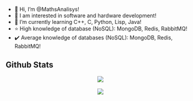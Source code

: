 - 👋 Hi, I’m @MathsAnalisys!
- 👀 I am interested in software and hardware development!
- 🌱 I’m currently learning C++, C, Python, Lisp, Java!
- ⭐ High knowledge of database (NoSQL): MongoDB, Redis, RabbitMQ!
- ✔️ Average knowledge of databases (NoSQL): MongoDB, Redis, RabbitMQ!

## Github Stats  
<div align="center"><img src="https://github-readme-stats.vercel.app/api?username=MathsAnalisys&show_icons=true&count_private=true&hide_border=true" align="center" /></div>  
<br/> 
<div align="center">
<img src="https://komarev.com/ghpvc/?username=MathsAnalisys&&style=flat-square" align="center" />
</div>  
<br/>  
<div align="center"></div>
<br />
